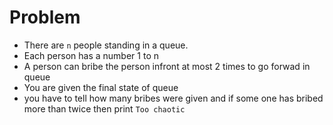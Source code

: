 # Problem

* There are `n` people standing in a queue.
* Each person has a number 1 to n
* A person can bribe the person infront at most 2 times to go forwad in queue
* You are given the final state of queue 
* you have to tell how many bribes were given and if some one has bribed more than twice then print `Too chaotic`


